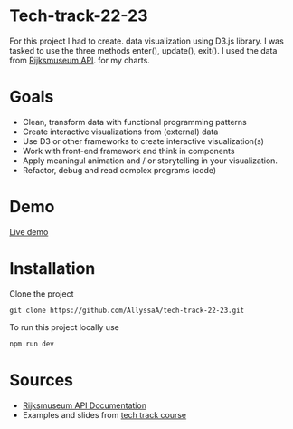 # Tech-track-22-23

For this project I had to create. data visualization using D3.js library. I was tasked to use the three methods enter(), update(), exit(). I used the data from [Rijksmuseum API](https://data.rijksmuseum.nl/object-metadata/api/). for my charts.

# Goals

- Clean, transform data with functional programming patterns
- Create interactive visualizations from (external) data
- Use D3 or other frameworks to create interactive visualization(s)
- Work with front-end framework and think in components
- Apply meaningul animation and / or storytelling in your visualization.
- Refactor, debug and read complex programs (code)

# Demo

[Live demo](https://tech-track-22-23-one.vercel.app/)

# Installation

Clone the project

`git clone https://github.com/AllyssaA/tech-track-22-23.git`

To run this project locally use

```jsx
npm run dev
```


# Sources

- [Rijksmuseum API Documentation](https://data.rijksmuseum.nl/object-metadata/api/)
- Examples and slides from [tech track course](https://github.com/cmda-tt/course-22-23)
